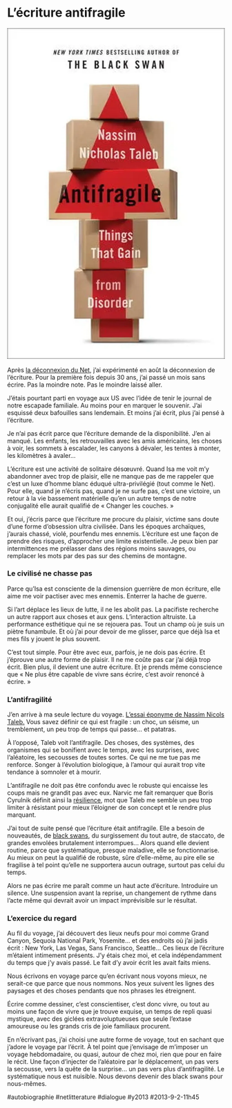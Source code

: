 # L’écriture antifragile

![](_i/Antifragile-Taleb.webp)

Après [la déconnexion du Net](../../page/jai-debranche), j’ai expérimenté en août la déconnexion de l’écriture. Pour la première fois depuis 30 ans, j’ai passé un mois sans écrire. Pas la moindre note. Pas le moindre laissé aller.

J’étais pourtant parti en voyage aux US avec l’idée de tenir le journal de notre escapade familiale. Au moins pour en marquer le souvenir. J’ai esquissé deux bafouilles sans lendemain. Et moins j’ai écrit, plus j’ai pensé à l’écriture.

Je n’ai pas écrit parce que l’écriture demande de la disponibilité. J’en ai manqué. Les enfants, les retrouvailles avec les amis américains, les choses à voir, les sommets à escalader, les canyons à dévaler, les tentes à monter, les kilomètres à avaler…

L’écriture est une activité de solitaire désœuvré. Quand Isa me voit m’y abandonner avec trop de plaisir, elle ne manque pas de me rappeler que c’est un luxe d’homme blanc éduqué ultra-privilégié (tout comme le Net). Pour elle, quand je n’écris pas, quand je ne surfe pas, c’est une victoire, un retour à la vie bassement matérielle qu’en un autre temps de notre conjugalité elle aurait qualifié de « Changer les couches. »

Et oui, j’écris parce que l’écriture me procure du plaisir, victime sans doute d’une forme d’obsession ultra civilisée. Dans les époques archaïques, j’aurais chassé, violé, pourfendu mes ennemis. L’écriture est une façon de prendre des risques, d’approcher une limite existentielle. Je peux bien par intermittences me prélasser dans des régions moins sauvages, ou remplacer les mots par des pas sur des chemins de montagne.

### Le civilisé ne chasse pas

Parce qu’Isa est consciente de la dimension guerrière de mon écriture, elle aime me voir pactiser avec mes ennemis. Enterrer la hache de guerre.

Si l’art déplace les lieux de lutte, il ne les abolit pas. La pacifiste recherche un autre rapport aux choses et aux gens. L’interaction altruiste. La performance esthétique qui ne se rejouera pas. Tout un champ où je suis un piètre funambule. Et où j’ai pour devoir de me glisser, parce que déjà Isa et mes fils y jouent le plus souvent.

C’est tout simple. Pour être avec eux, parfois, je ne dois pas écrire. Et j’éprouve une autre forme de plaisir. Il ne me coûte pas car j’ai déjà trop écrit. Bien plus, il devient une autre écriture. Et je prends même conscience que « Ne plus être capable de vivre sans écrire, c’est avoir renoncé à écrire. »

### L’antifragilité

J’en arrive à ma seule lecture du voyage. [L’essai éponyme de Nassim Nicols Taleb.](http://www.amazon.fr/Antifragile-Things-That-Gain-Disorder/dp/1400067820) Vous savez définir ce qui est fragile : un choc, un séisme, un tremblement, un peu trop de temps qui passe... et patatras.

À l’opposé, Taleb voit l’antifragile. Des choses, des systèmes, des organismes qui se bonifient avec le temps, avec les surprises, avec l’aléatoire, les secousses de toutes sortes. Ce qui ne me tue pas me renforce. Songer à l’évolution biologique, à l’amour qui aurait trop vite tendance à somnoler et à mourir.

L’antifragile ne doit pas être confondu avec le robuste qui encaisse les coups mais ne grandit pas avec eux. Narvic me fait remarquer que Boris Cyrulnik définit ainsi la [résilience](http://fr.wikipedia.org/wiki/R%C3%A9silience_(psychologie)), mot que Taleb me semble un peu trop limiter à résistant pour mieux l’éloigner de son concept et le rendre plus marquant.

J’ai tout de suite pensé que l’écriture était antifragile. Elle a besoin de nouveautés, de [black swans](http://fr.wikipedia.org/wiki/Th%C3%A9orie_du_cygne_noir), du surgissement du tout autre, de staccato, de grandes envolées brutalement interrompues... Alors quand elle devient routine, parce que systématique, presque maladive, elle se fonctionnarise. Au mieux on peut la qualifié de robuste, sûre d’elle-même, au pire elle se fragilise à tel point qu’elle ne supportera aucun outrage, surtout pas celui du temps.

Alors ne pas écrire me paraît comme un haut acte d’écriture. Introduire un silence. Une suspension avant la reprise, un changement de rythme dans l’acte même qui devrait avoir un impact imprévisible sur le résultat.

### L’exercice du regard

Au fil du voyage, j’ai découvert des lieux neufs pour moi comme Grand Canyon, Sequoia National Park, Yosemite... et des endroits où j’ai jadis écrit : New York, Las Vegas, Sans Francisco, Seattle... Ces lieux de l’écriture m’étaient intimement présents. J’y étais chez moi, et cela indépendamment du temps que j’y avais passé. Le fait d’y avoir écrit les avait faits miens.

Nous écrivons en voyage parce qu’en écrivant nous voyons mieux, ne serait-ce que parce que nous nommons. Nos yeux suivent les lignes des paysages et des choses pendants que nos phrases les étreignent.

Écrire comme dessiner, c’est conscientiser, c’est donc vivre, ou tout au moins une façon de vivre que je trouve exquise, un temps de repli quasi mystique, avec des giclées extravoluptueuses que seule l’extase amoureuse ou les grands cris de joie familiaux procurent.

En n’écrivant pas, j’ai choisi une autre forme de voyage, tout en sachant que j’adore le voyage par l’écrit. À tel point que j’envisage de m’imposer un voyage hebdomadaire, ou quasi, autour de chez moi, rien que pour en faire le récit. Une façon d’injecter de l’aléatoire par le déplacement, un pas vers la secousse, vers la quête de la surprise... un pas vers plus d’antifragilité. Le systématique nous est nuisible. Nous devons devenir des black swans pour nous-mêmes.



#autobiographie #netlitterature #dialogue #y2013 #2013-9-2-11h45
